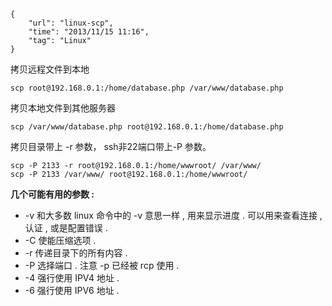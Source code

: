 ```
{
    "url": "linux-scp",
    "time": "2013/11/15 11:16",
    "tag": "Linux"
}
```

拷贝远程文件到本地
```
scp root@192.168.0.1:/home/database.php /var/www/database.php
```
拷贝本地文件到其他服务器
```
scp /var/www/database.php root@192.168.0.1:/home/database.php
```
拷贝目录带上 -r 参数， ssh非22端口带上-P 参数。
```
scp -P 2133 -r root@192.168.0.1:/home/wwwroot/ /var/www/
scp -P 2133 /var/www/ root@192.168.0.1:/home/wwwroot/
```
**几个可能有用的参数 :**

- -v 和大多数 linux 命令中的 -v 意思一样 , 用来显示进度 . 可以用来查看连接 , 认证 , 或是配置错误 .
- -C 使能压缩选项 .
- -r 传递目录下的所有内容 .
- -P 选择端口 . 注意 -p 已经被 rcp 使用 .
- -4 强行使用 IPV4 地址 .
- -6 强行使用 IPV6 地址 .